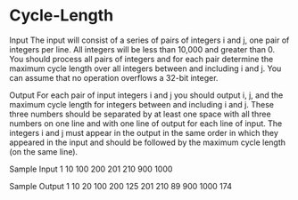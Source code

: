 # Cycle-Length

Input
The input will consist of a series of pairs of integers i and j, one pair of integers per line. All integers will be less than 10,000 and greater than 0.
You should process all pairs of integers and for each pair determine the maximum cycle length over all integers between and including i and j.
You can assume that no operation overflows a 32-bit integer.

Output
For each pair of input integers i and j you should output i, j, and the maximum cycle length for integers between and including i and j. These three numbers should be separated by at least one space with all three numbers on one line and with one line of output for each line of input. The integers i and j must appear in the output in the same order in which they appeared in the input and should be followed by the maximum cycle length (on the same line).


Sample Input
1 10
100 200
201 210
900 1000


Sample Output
1 10 20
100 200 125
201 210 89
900 1000 174
